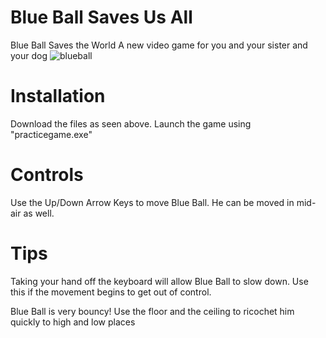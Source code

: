 # Blue Ball Saves Us All
Blue Ball Saves the World A new video game for you and your sister and your dog
![blueball](https://github.com/user-attachments/assets/d514a56a-a69e-4a9f-afed-3ddf196f1178)


# Installation
Download the files as seen above. Launch the game using "practicegame.exe"


# Controls

Use the Up/Down Arrow Keys to move Blue Ball. He can be moved in mid-air as well.

# Tips
Taking your hand off the keyboard will allow Blue Ball to slow down. Use this if the movement begins to get out of control.

Blue Ball is very bouncy! Use the floor and the ceiling to ricochet him quickly to high and low places
